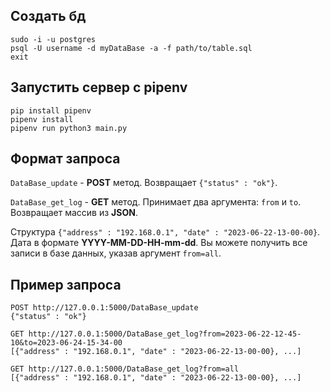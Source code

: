 ## Создать бд

```console
sudo -i -u postgres
psql -U username -d myDataBase -a -f path/to/table.sql
exit
```

## Запустить сервер с pipenv

```console
pip install pipenv
pipenv install
pipenv run python3 main.py
```

## Формат запроса

```DataBase_update``` - **POST** метод. Возвращает `{"status" : "ok"}`.

```DataBase_get_log``` - **GET** метод. Принимает два аргумента: `from` и `to`. Возвращает массив из **JSON**.

Структура `{"address" : "192.168.0.1", "date" : "2023-06-22-13-00-00}`. Дата в формате **YYYY-MM-DD-HH-mm-dd**. Вы можете получить все записи в базе данных, указав аргумент `from=all`. 

## Пример запроса

```
POST http://127.0.0.1:5000/DataBase_update
{"status" : "ok"}

GET http://127.0.0.1:5000/DataBase_get_log?from=2023-06-22-12-45-10&to=2023-06-24-15-34-00
[{"address" : "192.168.0.1", "date" : "2023-06-22-13-00-00}, ...]

GET http://127.0.0.1:5000/DataBase_get_log?from=all
[{"address" : "192.168.0.1", "date" : "2023-06-22-13-00-00}, ...]
```


